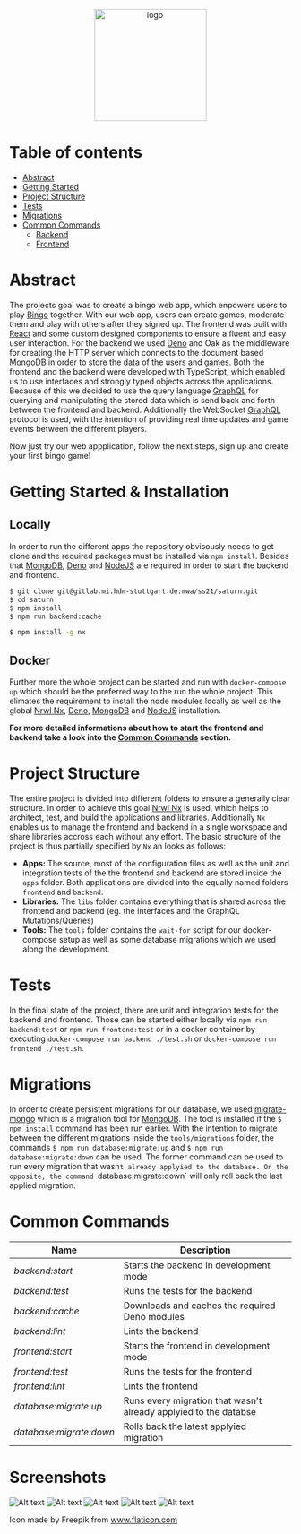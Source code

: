 <p align="center">
  <img src="bingo.png" alt="logo" width="200"/>
</p>

# Table of contents
- [Abstract](#Abstract)
- [Getting Started](#Getting-Started)
- [Project Structure](#Project-Structure)
- [Tests](#Tests)
- [Migrations](#Migrations)
- [Common Commands](#Common-Commands)
  - [Backend](#Backend)
  - [Frontend](#Frontend)

# Abstract
The projects goal was to create a bingo web app, which enpowers users to play [Bingo](https://de.wikipedia.org/wiki/Bingo) together. With our web app, users can create games, moderate them and play with others after they signed up. The frontend was built with [React](https://reactjs.org/) and some custom designed components to ensure a fluent and easy user interaction. For the backend we used [Deno](https://deno.land/) and Oak as the middleware for creating the HTTP server which connects to the document based [MongoDB](https://www.mongodb.com/) in order to store the data of the users and games. Both the frontend and the backend were developed with TypeScript, which enabled us to use interfaces and strongly typed objects across the applications. Because of this we decided to use the query language [GraphQL](https://graphql.org/) for querying and manipulating the stored data which is send back and forth between the frontend and backend. Additionally the WebSocket [GraphQL](https://developer.mozilla.org/de/docs/Web/API/WebSockets_API) protocol is used, with the intention of providing real time updates and game events between the different players.

Now just try our web appplication, follow the next steps, sign up and create your first bingo game!

# Getting Started & Installation

## Locally

In order to run the different apps the repository obvisously needs to get clone and the required packages must be installed via `npm install`. Besides that [MongoDB](https://www.mongodb.com/), [Deno](https://deno.land/) and [NodeJS](https://nodejs.org/) are required in order to start the backend and frontend.

```bash
$ git clone git@gitlab.mi.hdm-stuttgart.de:mwa/ss21/saturn.git
$ cd saturn
$ npm install
$ npm run backend:cache

$ npm install -g nx
```

## Docker

Further more the whole project can be started and run with `docker-compose up` which should be the preferred way to the run the whole project. This elimates the requirement to install the node modules locally as well as the global [Nrwl Nx](https://nx.dev/), [Deno](https://deno.land/), [MongoDB](https://www.mongodb.com/) and [NodeJS](https://nodejs.org/) installation.

**For more detailed informations about how to start the frontend and backend take a look into the [Common Commands](#Common-Commands) section.**

# Project Structure

The entire project is divided into different folders to ensure a generally clear structure. In order to achieve this goal [Nrwl Nx](https://nx.dev/) is used, which helps to architect, test, and build the applications and libraries. Additionally `Nx` enables us to manage the frontend and backend in a single workspace and share libraries accross each without any effort. The basic structure of the project is thus partially specified by `Nx` an looks as follows:

- **Apps:** The source, most of the configuration files as well as the unit and integration tests of the the frontend and backend are stored inside the `apps` folder. Both applications are divided into the equally named folders `frontend` and `backend`.
- **Libraries:** The `libs` folder contains everything that is shared across the frontend and backend (eg. the Interfaces and the GraphQL Mutations/Queries)
- **Tools:** The `tools` folder contains the `wait-for` script for our docker-compose setup as well as some database migrations which we used along the development.

# Tests

In the final state of the project, there are unit and integration tests for the backend and frontend. Those can be started either locally via `npm run backend:test` or `npm run frontend:test` or in a docker container by executing `docker-compose run backend ./test.sh` or `docker-compose run frontend ./test.sh`.

# Migrations

In order to create persistent migrations for our database, we used [migrate-mongo](https://github.com/seppevs/migrate-mongo) which is a migration tool for [MongoDB](https://www.mongodb.com/). The tool is installed if the `$ npm install` command has been run earlier. With the intention to migrate between the different migrations inside the `tools/migrations` folder, the commands `$ npm run database:migrate:up` and `$ npm run database:migrate:down` can be used. The former command can be used to run every migration that wasn`t already applyied to the database. On the opposite, the command `database:migrate:down` will only roll back the last applied migration.

# Common Commands

| Name                    | Description                                                      |
| ----------------------- | ---------------------------------------------------------------- |
| _backend:start_         | Starts the backend in development mode                           |
| _backend:test_          | Runs the tests for the backend                                   |
| _backend:cache_         | Downloads and caches the required Deno modules                   |
| _backend:lint_          | Lints the backend                                                |
| _frontend:start_        | Starts the frontend in development mode                          |
| _frontend:test_         | Runs the tests for the frontend                                  |
| _frontend:lint_         | Lints the frontend                                               |
| _database:migrate:up_   | Runs every migration that wasn't already applyied to the databse |
| _database:migrate:down_ | Rolls back the latest applyied migration                         |

# Screenshots

![Alt text](./screenshots/games_screen.png)
![Alt text](./screenshots/create_game_dialog.png)
![Alt text](./screenshots/game_screen.png)
![Alt text](./screenshots/game_screen_bingo.png)
![Alt text](./screenshots/game_screen_admin.png)

Icon made by Freepik from www.flaticon.com

